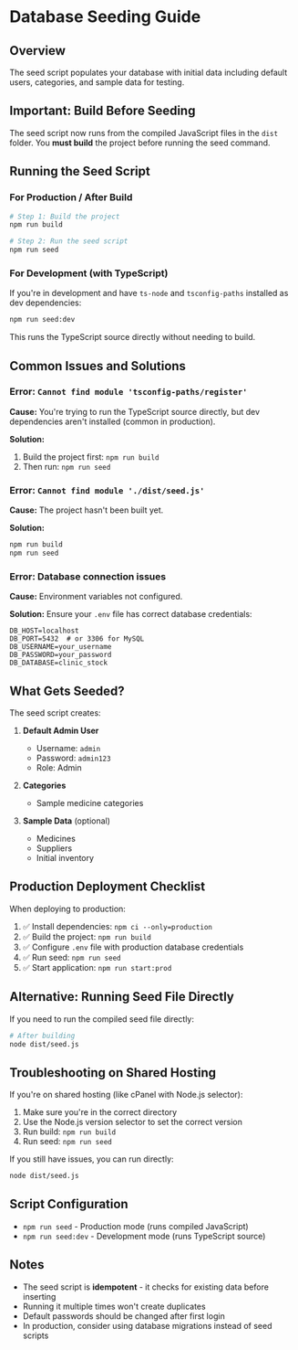 # Database Seeding Guide

## Overview

The seed script populates your database with initial data including default users, categories, and sample data for testing.

## Important: Build Before Seeding

The seed script now runs from the compiled JavaScript files in the `dist` folder. You **must build** the project before running the seed command.

## Running the Seed Script

### For Production / After Build

```bash
# Step 1: Build the project
npm run build

# Step 2: Run the seed script
npm run seed
```

### For Development (with TypeScript)

If you're in development and have `ts-node` and `tsconfig-paths` installed as dev dependencies:

```bash
npm run seed:dev
```

This runs the TypeScript source directly without needing to build.

## Common Issues and Solutions

### Error: `Cannot find module 'tsconfig-paths/register'`

**Cause:** You're trying to run the TypeScript source directly, but dev dependencies aren't installed (common in production).

**Solution:** 
1. Build the project first: `npm run build`
2. Then run: `npm run seed`

### Error: `Cannot find module './dist/seed.js'`

**Cause:** The project hasn't been built yet.

**Solution:**
```bash
npm run build
npm run seed
```

### Error: Database connection issues

**Cause:** Environment variables not configured.

**Solution:** Ensure your `.env` file has correct database credentials:
```env
DB_HOST=localhost
DB_PORT=5432  # or 3306 for MySQL
DB_USERNAME=your_username
DB_PASSWORD=your_password
DB_DATABASE=clinic_stock
```

## What Gets Seeded?

The seed script creates:

1. **Default Admin User**
   - Username: `admin`
   - Password: `admin123`
   - Role: Admin

2. **Categories**
   - Sample medicine categories

3. **Sample Data** (optional)
   - Medicines
   - Suppliers
   - Initial inventory

## Production Deployment Checklist

When deploying to production:

1. ✅ Install dependencies: `npm ci --only=production`
2. ✅ Build the project: `npm run build`
3. ✅ Configure `.env` file with production database credentials
4. ✅ Run seed: `npm run seed`
5. ✅ Start application: `npm run start:prod`

## Alternative: Running Seed File Directly

If you need to run the compiled seed file directly:

```bash
# After building
node dist/seed.js
```

## Troubleshooting on Shared Hosting

If you're on shared hosting (like cPanel with Node.js selector):

1. Make sure you're in the correct directory
2. Use the Node.js version selector to set the correct version
3. Run build: `npm run build`
4. Run seed: `npm run seed`

If you still have issues, you can run directly:
```bash
node dist/seed.js
```

## Script Configuration

- `npm run seed` - Production mode (runs compiled JavaScript)
- `npm run seed:dev` - Development mode (runs TypeScript source)

## Notes

- The seed script is **idempotent** - it checks for existing data before inserting
- Running it multiple times won't create duplicates
- Default passwords should be changed after first login
- In production, consider using database migrations instead of seed scripts


